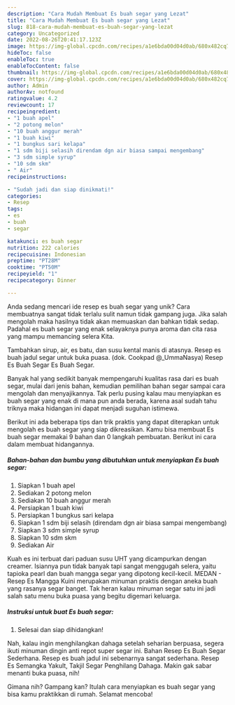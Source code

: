 ```yaml
---
description: "Cara Mudah Membuat Es buah segar yang Lezat"
title: "Cara Mudah Membuat Es buah segar yang Lezat"
slug: 818-cara-mudah-membuat-es-buah-segar-yang-lezat
category: Uncategorized
date: 2022-08-26T20:41:17.123Z
image: https://img-global.cpcdn.com/recipes/a1e6bda00d04d0ab/680x482cq70/es-buah-segar-foto-resep-utama.jpg
hideToc: false
enableToc: true
enableTocContent: false
thumbnail: https://img-global.cpcdn.com/recipes/a1e6bda00d04d0ab/680x482cq70/es-buah-segar-foto-resep-utama.jpg
cover: https://img-global.cpcdn.com/recipes/a1e6bda00d04d0ab/680x482cq70/es-buah-segar-foto-resep-utama.jpg
author: Admin
authorAv: notfound
ratingvalue: 4.2
reviewcount: 17
recipeingredient:
- "1 buah apel"
- "2 potong melon"
- "10 buah anggur merah"
- "1 buah kiwi"
- "1 bungkus sari kelapa"
- "1 sdm biji selasih direndam dgn air biasa sampai mengembang"
- "3 sdm simple syrup"
- "10 sdm skm"
- " Air"
recipeinstructions:

- "Sudah jadi dan siap dinikmati!"
categories:
- Resep
tags:
- es
- buah
- segar

katakunci: es buah segar 
nutrition: 222 calories
recipecuisine: Indonesian
preptime: "PT28M"
cooktime: "PT50M"
recipeyield: "1"
recipecategory: Dinner

---
```





Anda sedang mencari ide resep es buah segar yang unik? Cara membuatnya sangat tidak terlalu sulit namun tidak gampang juga. Jika salah mengolah maka hasilnya tidak akan memuaskan dan bahkan tidak sedap. Padahal es buah segar yang enak selayaknya punya aroma dan cita rasa yang mampu memancing selera Kita.





Tambahkan sirup, air, es batu, dan susu kental manis di atasnya. Resep es buah jadul segar untuk buka puasa. (dok. Cookpad @_UmmaNasya) Resep Es Buah Segar Es Buah Segar.

Banyak hal yang sedikit banyak mempengaruhi kualitas rasa dari es buah segar, mulai dari jenis bahan, kemudian pemilihan bahan segar sampai cara mengolah dan menyajikannya. Tak perlu pusing kalau mau menyiapkan es buah segar yang enak di mana pun anda berada, karena asal sudah tahu triknya maka hidangan ini dapat menjadi suguhan istimewa.






Berikut ini ada beberapa tips dan trik praktis yang dapat diterapkan untuk mengolah es buah segar yang siap dikreasikan. Kamu bisa membuat Es buah segar memakai 9 bahan dan 0 langkah pembuatan. Berikut ini cara dalam membuat hidangannya.

<!--inarticleads1-->

##### Bahan-bahan dan bumbu yang dibutuhkan untuk menyiapkan Es buah segar:

1. Siapkan 1 buah apel
1. Sediakan 2 potong melon
1. Sediakan 10 buah anggur merah
1. Persiapkan 1 buah kiwi
1. Persiapkan 1 bungkus sari kelapa
1. Siapkan 1 sdm biji selasih (direndam dgn air biasa sampai mengembang)
1. Siapkan 3 sdm simple syrup
1. Siapkan 10 sdm skm
1. Sediakan  Air


Kuah es ini terbuat dari paduan susu UHT yang dicampurkan dengan creamer. Isiannya pun tidak banyak tapi sangat menggugah selera, yaitu tapioka pearl dan buah mangga segar yang dipotong kecil-kecil. MEDAN - Resep Es Mangga Kuini merupakan minuman praktis dengan aneka buah yang rasanya segar banget. Tak heran kalau minuman segar satu ini jadi salah satu menu buka puasa yang begitu digemari keluarga. 

<!--inarticleads2-->

##### Instruksi untuk buat Es buah segar:


1. Selesai dan siap dihidangkan!

Nah, kalau ingin menghilangkan dahaga setelah seharian berpuasa, segera ikuti minuman dingin anti repot super segar ini. Bahan Resep Es Buah Segar Sederhana. Resep es buah jadul ini sebenarnya sangat sederhana. Resep Es Semangka Yakult, Takjil Segar Penghilang Dahaga. Makin gak sabar menanti buka puasa, nih! 

Gimana nih? Gampang kan? Itulah cara menyiapkan es buah segar yang bisa kamu praktikkan di rumah. Selamat mencoba!
